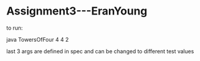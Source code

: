 # Assignment3---EranYoung

to run: 

java TowersOfFour 4 4 2

last 3 args are defined in spec and can be changed to different test values
